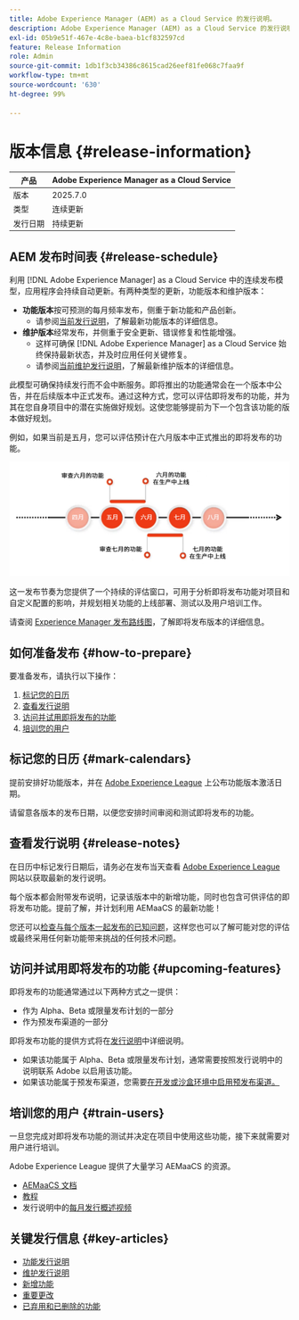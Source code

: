 ```yaml
---
title: Adobe Experience Manager (AEM) as a Cloud Service 的发行说明。
description: Adobe Experience Manager (AEM) as a Cloud Service 的发行说明。
exl-id: 05b9e51f-467e-4c8e-baea-b1cf832597cd
feature: Release Information
role: Admin
source-git-commit: 1db1f3cb34386c8615cad26eef81fe068c7faa9f
workflow-type: tm+mt
source-wordcount: '630'
ht-degree: 99%

---
```



# 版本信息 {#release-information}

| 产品 | Adobe Experience Manager as a Cloud Service |
|---|---|
| 版本 | 2025.7.0 |
| 类型 | 连续更新 |
| 发行日期 | 持续更新 |

## AEM 发布时间表 {#release-schedule}

利用 [!DNL Adobe Experience Manager] as a Cloud Service 中的连续发布模型，应用程序会持续自动更新。有两种类型的更新，功能版本和维护版本：

* **功能版本**&#x200B;按可预测的每月频率发布，侧重于新功能和产品创新。
   * 请参阅[当前发行说明](/help/release-notes/release-notes-cloud/release-notes-current.md)，了解最新功能版本的详细信息。
* **维护版本**&#x200B;经常发布，并侧重于安全更新、错误修复和性能增强。
   * 这样可确保 [!DNL Adobe Experience Manager] as a Cloud Service 始终保持最新状态，并及时应用任何关键修复。
   * 请参阅[当前维护发行说明](/help/release-notes/maintenance/latest.md)，了解最新维护版本的详细信息。

此模型可确保持续发行而不会中断服务。即将推出的功能通常会在一个版本中公告，并在后续版本中正式发布。通过这种方式，您可以评估即将发布的功能，并为其在您自身项目中的潜在实施做好规划。这使您能够提前为下一个包含该功能的版本做好规划。

例如，如果当前是五月，您可以评估预计在六月版本中正式推出的即将发布的功能。

![即将发布功能节奏图示](assets/prerelease-cadence.png)

这一发布节奏为您提供了一个持续的评估窗口，可用于分析即将发布功能对项目和自定义配置的影响，并规划相关功能的上线部署、测试以及用户培训工作。

请查阅 [Experience Manager 发布路线图](https://experienceleague.adobe.com/docs/experience-manager-release-information/aem-release-updates/update-releases-roadmap.html?lang=zh-Hans#aem-as-cloud-service)，了解即将发布版本的详细信息。

## 如何准备发布 {#how-to-prepare}

要准备发布，请执行以下操作：

1. [标记您的日历](#mark-calendars)
1. [查看发行说明](#release-notes)
1. [访问并试用即将发布的功能](#upcoming-features)
1. [培训您的用户](#train-users)

## 标记您的日历 {#mark-calendars}

提前安排好功能版本，并在 [Adobe Experience League](https://experienceleague.adobe.com/docs/experience-manager-release-information/aem-release-updates/update-releases-roadmap.html?lang=zh-Hans#aem-as-cloud-service) 上公布功能版本激活日期。

请留意各版本的发布日期，以便您安排时间审阅和测试即将发布的功能。

## 查看发行说明 {#release-notes}

在日历中标记发行日期后，请务必在发布当天查看 [Adobe Experience League](/help/release-notes/release-notes-cloud/release-notes-current.md) 网站以获取最新的发行说明。

每个版本都会附带发布说明，记录该版本中的新增功能，同时也包含可供评估的即将发布功能。提前了解，并计划利用 AEMaaCS 的最新功能！

您还可以[检查与每个版本一起发布的已知问题](/help/release-notes/maintenance/latest.md)，这样您也可以了解可能对您的评估或最终采用任何新功能带来挑战的任何技术问题。

## 访问并试用即将发布的功能 {#upcoming-features}

即将发布的功能通常通过以下两种方式之一提供：

* 作为 Alpha、Beta 或限量发布计划的一部分
* 作为预发布渠道的一部分

即将发布功能的提供方式将在[发行说明](#release-notes)中详细说明。

* 如果该功能属于 Alpha、Beta 或限量发布计划，通常需要按照发行说明中的说明联系 Adobe 以启用该功能。
* 如果该功能属于预发布渠道，您需要[在开发或沙盒环境中启用预发布渠道。](/help/release-notes/prerelease.md)

## 培训您的用户 {#train-users}

一旦您完成对即将发布功能的测试并决定在项目中使用这些功能，接下来就需要对用户进行培训。

Adobe Experience League 提供了大量学习 AEMaaCS 的资源。

* [AEMaaCS 文档](https://experienceleague.adobe.com/docs/experience-manager-cloud-service.html?lang=zh-Hans)
* [教程](https://experienceleague.adobe.com/docs/experience-manager-learn/aem-tutorials/overview.html?lang=zh-Hans)
* 发行说明中的[每月发行概述视频](/help/release-notes/release-notes-cloud/release-notes-current.md#release-video)

## 关键发行信息 {#key-articles}

* [功能发行说明](/help/release-notes/release-notes-cloud/release-notes-current.md)
* [维护发行说明](/help/release-notes/maintenance/latest.md)
* [新增功能](what-is-new.md)
* [重要更改](aem-cloud-changes.md)
* [已弃用和已删除的功能](deprecated-removed-features.md)
